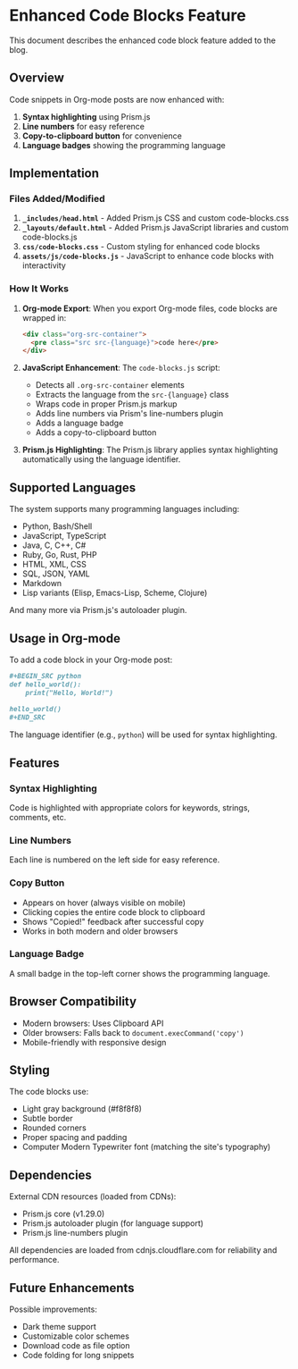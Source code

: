 # Enhanced Code Blocks Feature

This document describes the enhanced code block feature added to the blog.

## Overview

Code snippets in Org-mode posts are now enhanced with:
1. **Syntax highlighting** using Prism.js
2. **Line numbers** for easy reference
3. **Copy-to-clipboard button** for convenience
4. **Language badges** showing the programming language

## Implementation

### Files Added/Modified

1. **`_includes/head.html`** - Added Prism.js CSS and custom code-blocks.css
2. **`_layouts/default.html`** - Added Prism.js JavaScript libraries and custom code-blocks.js
3. **`css/code-blocks.css`** - Custom styling for enhanced code blocks
4. **`assets/js/code-blocks.js`** - JavaScript to enhance code blocks with interactivity

### How It Works

1. **Org-mode Export**: When you export Org-mode files, code blocks are wrapped in:
   ```html
   <div class="org-src-container">
     <pre class="src src-{language}">code here</pre>
   </div>
   ```

2. **JavaScript Enhancement**: The `code-blocks.js` script:
   - Detects all `.org-src-container` elements
   - Extracts the language from the `src-{language}` class
   - Wraps code in proper Prism.js markup
   - Adds line numbers via Prism's line-numbers plugin
   - Adds a language badge
   - Adds a copy-to-clipboard button

3. **Prism.js Highlighting**: The Prism.js library applies syntax highlighting automatically using the language identifier.

## Supported Languages

The system supports many programming languages including:
- Python, Bash/Shell
- JavaScript, TypeScript
- Java, C, C++, C#
- Ruby, Go, Rust, PHP
- HTML, XML, CSS
- SQL, JSON, YAML
- Markdown
- Lisp variants (Elisp, Emacs-Lisp, Scheme, Clojure)

And many more via Prism.js's autoloader plugin.

## Usage in Org-mode

To add a code block in your Org-mode post:

```org
#+BEGIN_SRC python
def hello_world():
    print("Hello, World!")
    
hello_world()
#+END_SRC
```

The language identifier (e.g., `python`) will be used for syntax highlighting.

## Features

### Syntax Highlighting
Code is highlighted with appropriate colors for keywords, strings, comments, etc.

### Line Numbers
Each line is numbered on the left side for easy reference.

### Copy Button
- Appears on hover (always visible on mobile)
- Clicking copies the entire code block to clipboard
- Shows "Copied!" feedback after successful copy
- Works in both modern and older browsers

### Language Badge
A small badge in the top-left corner shows the programming language.

## Browser Compatibility

- Modern browsers: Uses Clipboard API
- Older browsers: Falls back to `document.execCommand('copy')`
- Mobile-friendly with responsive design

## Styling

The code blocks use:
- Light gray background (#f8f8f8)
- Subtle border
- Rounded corners
- Proper spacing and padding
- Computer Modern Typewriter font (matching the site's typography)

## Dependencies

External CDN resources (loaded from CDNs):
- Prism.js core (v1.29.0)
- Prism.js autoloader plugin (for language support)
- Prism.js line-numbers plugin

All dependencies are loaded from cdnjs.cloudflare.com for reliability and performance.

## Future Enhancements

Possible improvements:
- Dark theme support
- Customizable color schemes
- Download code as file option
- Code folding for long snippets
